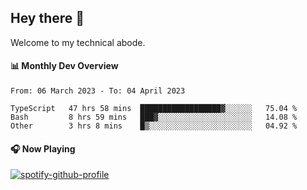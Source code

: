## Hey there 👋

Welcome to my technical abode.

#### 📊 Monthly Dev Overview
<!--START_SECTION:waka-->

```text
From: 06 March 2023 - To: 04 April 2023

TypeScript   47 hrs 58 mins  ██████████████████▓░░░░░░   75.04 %
Bash         8 hrs 59 mins   ███▓░░░░░░░░░░░░░░░░░░░░░   14.08 %
Other        3 hrs 8 mins    █▒░░░░░░░░░░░░░░░░░░░░░░░   04.92 %
```

<!--END_SECTION:waka-->

#### 🎧 Now Playing

[![spotify-github-profile](https://spotify-github-profile.vercel.app/api/view?uid=james2mid&cover_image=true&theme=natemoo-re)](https://open.spotify.com/user/james2mid?si=2b3baf2b09cb499e)
